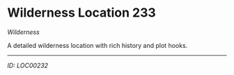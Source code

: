 # Wilderness Location 233

*Wilderness*

A detailed wilderness location with rich history and plot hooks.

---
*ID: LOC00232*